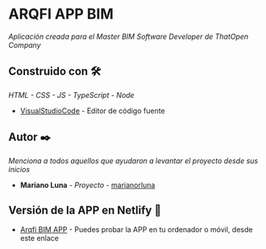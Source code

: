 # ARQFI APP BIM

_Aplicación creada para el Master BIM Software Developer de ThatOpen Company_

## Construido con 🛠️

_HTML - CSS - JS - TypeScript - Node_

* [VisualStudioCode](https://code.visualstudio.com/) - Editor de código fuente

## Autor ✒️

_Menciona a todos aquellos que ayudaron a levantar el proyecto desde sus inicios_

* **Mariano Luna** - *Proyecto* - [marianorluna](https://github.com/marianorluna)

## Versión de la APP en Netlify 📱

* [Arqfi BIM APP](https://arqfi.netlify.app/) - Puedes probar la APP en tu ordenador o móvil, desde este enlace